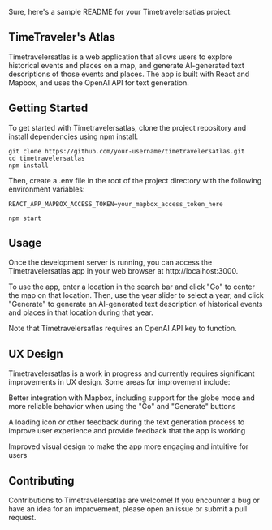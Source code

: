 Sure, here's a sample README for your Timetravelersatlas project:

## TimeTraveler's Atlas
Timetravelersatlas is a web application that allows users to explore historical events and places on a map, and generate AI-generated text descriptions of those events and places. The app is built with React and Mapbox, and uses the OpenAI API for text generation.

## Getting Started
To get started with Timetravelersatlas, clone the project repository and install dependencies using npm install.

```
git clone https://github.com/your-username/timetravelersatlas.git
cd timetravelersatlas
npm install
```
Then, create a .env file in the root of the project directory with the following environment variables:

```
REACT_APP_MAPBOX_ACCESS_TOKEN=your_mapbox_access_token_here
```
```
npm start
```
## Usage
Once the development server is running, you can access the Timetravelersatlas app in your web browser at http://localhost:3000.

To use the app, enter a location in the search bar and click "Go" to center the map on that location. Then, use the year slider to select a year, and click "Generate" to generate an AI-generated text description of historical events and places in that location during that year.

Note that Timetravelersatlas requires an OpenAI API key to function. 

## UX Design
Timetravelersatlas is a work in progress and currently requires significant improvements in UX design. Some areas for improvement include:

Better integration with Mapbox, including support for the globe mode and more reliable behavior when using the "Go" and "Generate" buttons

A loading icon or other feedback during the text generation process to improve user experience and provide feedback that the app is working

Improved visual design to make the app more engaging and intuitive for users

## Contributing
Contributions to Timetravelersatlas are welcome! If you encounter a bug or have an idea for an improvement, please open an issue or submit a pull request.
